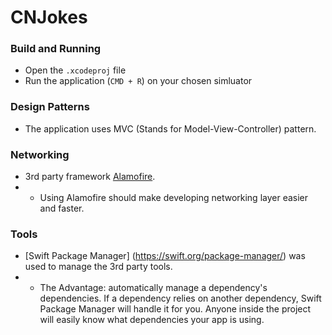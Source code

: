 # CNJokes

### Build and Running 
* Open the `.xcodeproj` file
* Run the application (`CMD + R`) on your chosen simluator 

### Design Patterns
* The application uses MVC (Stands for Model-View-Controller) pattern.

### Networking 
* 3rd party framework [Alamofire](https://github.com/Alamofire/Alamofire). 
* * Using Alamofire should make developing networking layer easier and faster. 


### Tools
* [Swift Package Manager] (https://swift.org/package-manager/) was used to manage the 3rd party tools. 
* * The Advantage: automatically manage a dependency's dependencies. If a dependency relies on another dependency, Swift Package Manager will handle it for you. Anyone inside the project will easily know what dependencies your app is using.
